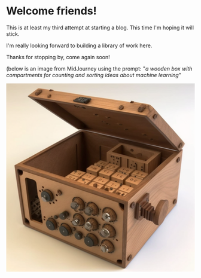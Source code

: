 # Welcome friends!

This is at least my third attempt at starting a blog. This time I'm hoping it will stick. 

I'm really looking forward to building a library of work here.  

Thanks for stopping by, come again soon! 

(below is an image from MidJourney using the prompt: "_a wooden box with compartments for counting and sorting ideas about machine learning_"

![MidJourney generated image of a sorting box for ideas about ML](/images/sorting_box_for_ideas_MidJourney.png)
